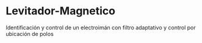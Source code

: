 # Levitador-Magnetico
Identificación y control de un electroimán con filtro adaptativo y control por ubicación de polos
